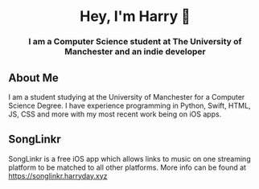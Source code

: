 <h1 align="center">Hey, I'm Harry 👋 </h1>
<h3 align="center">I am a Computer Science student at The University of Manchester and an indie developer</h3>

<h2>About Me</h2>
I am a student studying at the University of Manchester for a Computer Science Degree. I have experience programming in Python, Swift, HTML, JS, CSS and more with my most recent work being on iOS apps.

<h2>SongLinkr</h2>
SongLinkr is a free iOS app which allows links to music on one streaming platform to be matched to all other platforms. More info can be found at <a href="https://songlinkr.harryday.xyz">https://songlinkr.harryday.xyz</a>
